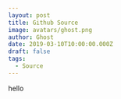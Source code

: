 ```yaml
---
layout: post
title: Github Source
image: avatars/ghost.png
author: Ghost
date: 2019-03-10T10:00:00.000Z
draft: false
tags:
  - Source
---
```


hello